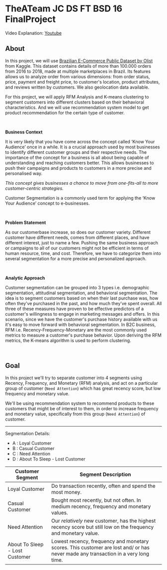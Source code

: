 # TheATeam JC DS FT BSD 16 FinalProject

Video Explanation: [Youtube](https://youtu.be/Ktw5f5GD61w)

## **About**
In this project, we will use [Brazilian E-Commerce Public Dataset by Olist](https://www.kaggle.com/datasets/olistbr/brazilian-ecommerce?select=olist_products_dataset.csv) from Kaggle. This dataset contains details of more than 100.000 orders from 2016 to 2018, made at multiple marketplaces in Brazil. Its features allows us to analyze order from various dimensions: from order status, price, payment and freight price, to customer's location, product attributes, and reviews written by customers. We also geolocation data available.

For this project, we will apply RFM Analysis and K-means clustering to segment customers into different clusters based on their behavioral characteristics. And we will use recommendation system model to get product recommendation for the certain type of customer.

<br>

**Business Context**

It is very likely that you have come across the concept called ‘Know Your Audience’ once in a while. It is a crucial approach used by most businesses to identify different customer groups and their respective needs. The importance of the concept for a business is all about being capable of understanding and reaching customers better. This allows businesses to push their campaigns and products to customers in a more precise and personalised way.

*This concept gives businesses a chance to move from one-fits-all to more customer-centric strategies.* 

Customer Segmentation is a commonly used term for applying the ‘Know Your Audience’ concept to e-businesses. 

<br>

**Problem Statement**

As our customerbase increase, so does our customer variety. Different customer have different needs, comes from different places, and have different interest, just to name a few. Pushing the same business approach or campaigns to all of our customers might not be efficient in terms of human resource, time, and cost. Therefore, we have to categorize them into several segmentation for a more precise and personalized approach.

<br>

**Analytic Approach**

Customer segmentation can be grouped into 3 types i.e. demographic segmentation, attitudinal segmentation, and behavioral segmentation. The idea is to segment customers based on when their last purchase was, how often they’ve purchased in the past, and how much they’ve spent overall. All three of these measures have proven to be effective predictors of a customer's willingness to engage in marketing messages and offers. In this scenario, since we have the customer's purchase history available with us it's easy to move forward with behavioral segmentation. In B2C business, RFM i.e. Recency-Frequency-Monetary are the most commonly used metrics to measure a customer's purchase behavior. Upon deriving the RFM metrics, the K-means algorithm is used to perform clustering.

<br>

## **Goal**

In this project we'll try to separate customer into 4 segments using Recency, Frequency, and Monetary (RFM) analysis, and act on a particular group of customer (`Need Attention`) which has great recency score, but low frequency and monetary value. 

We'll be using recommendation system to recommend products to these customers that might be of interest to them, in order to increase frequency and monetary value, specifically from this group (`Need Attention`) of customer.

---

Segmentation Details:

- A : Loyal Customer
- B : Casual Customer
- C : Need Attention
- D : About To Sleep - Lost Customer


| Customer Segment | Segment Description |
| --- | ---|
| Loyal Customer | Do transaction recently, often and spend the most money. |
| Casual Customer | Bought most recently, but not often. In medium recency, frequency and monetary values. |
| Need Attention | Our *relatively* new customer, has the highest recency score but still low on the frequency and monetary value. |
| About To Sleep - Lost Customer | Lowest recency, frequency and monetary scores. This customer are lost and/ or has never made any transaction in a very long time. |
